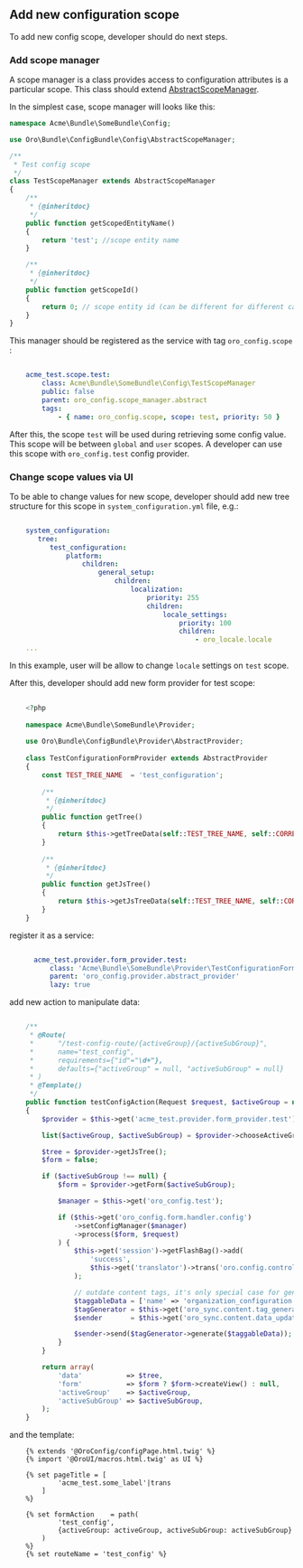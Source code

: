 ## Add new configuration scope

To add new config scope, developer should do next steps.

### Add scope manager

A scope manager is a class provides access to configuration attributes is a particular scope. This class should extend [AbstractScopeManager](./../../Config/AbstractScopeManager.php).

In the simplest case, scope manager will looks like this:

``` php
namespace Acme\Bundle\SomeBundle\Config;

use Oro\Bundle\ConfigBundle\Config\AbstractScopeManager;

/**
 * Test config scope
 */
class TestScopeManager extends AbstractScopeManager
{
    /**
     * {@inheritdoc}
     */
    public function getScopedEntityName()
    {
        return 'test'; //scope entity name
    }

    /**
     * {@inheritdoc}
     */
    public function getScopeId()
    {
        return 0; // scope entity id (can be different for different cases)
    }
}
```

This manager should be registered as the service with tag `oro_config.scope` :

```yml

    acme_test.scope.test:
        class: Acme\Bundle\SomeBundle\Config\TestScopeManager
        public: false
        parent: oro_config.scope_manager.abstract
        tags:
            - { name: oro_config.scope, scope: test, priority: 50 }

```

After this, the scope `test` will be used during retrieving some config value. This scope will be between `global` and `user` scopes.
A developer can use this scope with `oro_config.test` config provider.

### Change scope values via UI

To be able to change values for new scope, developer should add new tree structure for this scope in `system_configuration.yml` file, e.g.:

```yml

    system_configuration:
       tree:
          test_configuration:
              platform:
                  children:
                      general_setup:
                          children:
                              localization:
                                  priority: 255
                                  children:
                                      locale_settings:
                                          priority: 100
                                          children:
                                              - oro_locale.locale
    ...                                          

```

In this example, user will be allow to change `locale` settings on `test` scope.

After this, developer should add new form provider for test scope:

```php
    
    <?php
   
    namespace Acme\Bundle\SomeBundle\Provider;
    
    use Oro\Bundle\ConfigBundle\Provider\AbstractProvider;
    
    class TestConfigurationFormProvider extends AbstractProvider
    {
        const TEST_TREE_NAME  = 'test_configuration';
    
        /**
         * {@inheritdoc}
         */
        public function getTree()
        {
            return $this->getTreeData(self::TEST_TREE_NAME, self::CORRECT_FIELDS_NESTING_LEVEL);
        }
        
        /**
         * {@inheritdoc}
         */
        public function getJsTree()
        {
            return $this->getJsTreeData(self::TEST_TREE_NAME, self::CORRECT_MENU_NESTING_LEVEL);
        }
    }

```

register it as a service:

```yml

      acme_test.provider.form_provider.test:
          class: 'Acme\Bundle\SomeBundle\Provider\TestConfigurationFormProvider'
          parent: 'oro_config.provider.abstract_provider'
          lazy: true
```

add new action to manipulate data:

```php

    /**
     * @Route(
     *      "/test-config-route/{activeGroup}/{activeSubGroup}",
     *      name="test_config",
     *      requirements={"id"="\d+"},
     *      defaults={"activeGroup" = null, "activeSubGroup" = null}
     * )
     * @Template()
     */
    public function testConfigAction(Request $request, $activeGroup = null, $activeSubGroup = null)
    {
        $provider = $this->get('acme_test.provider.form_provider.test');

        list($activeGroup, $activeSubGroup) = $provider->chooseActiveGroups($activeGroup, $activeSubGroup);

        $tree = $provider->getJsTree();
        $form = false;

        if ($activeSubGroup !== null) {
            $form = $provider->getForm($activeSubGroup);

            $manager = $this->get('oro_config.test');

            if ($this->get('oro_config.form.handler.config')
                ->setConfigManager($manager)
                ->process($form, $request)
            ) {
                $this->get('session')->getFlashBag()->add(
                    'success',
                    $this->get('translator')->trans('oro.config.controller.config.saved.message')
                );

                // outdate content tags, it's only special case for generation that are not covered by NavigationBundle
                $taggableData = ['name' => 'organization_configuration', 'params' => [$activeGroup, $activeSubGroup]];
                $tagGenerator = $this->get('oro_sync.content.tag_generator');
                $sender       = $this->get('oro_sync.content.data_update_topic_sender');

                $sender->send($tagGenerator->generate($taggableData));
            }
        }

        return array(
            'data'           => $tree,
            'form'           => $form ? $form->createView() : null,
            'activeGroup'    => $activeGroup,
            'activeSubGroup' => $activeSubGroup,
        );
    }
```

and the template:
 
```
    {% extends '@OroConfig/configPage.html.twig' %}
    {% import '@OroUI/macros.html.twig' as UI %}
        
    {% set pageTitle = [
            'acme_test.some_label'|trans
        ]
    %}
    
    {% set formAction    = path(
            'test_config',
            {activeGroup: activeGroup, activeSubGroup: activeSubGroup}
        )
    %}
    {% set routeName = 'test_config' %}

```
